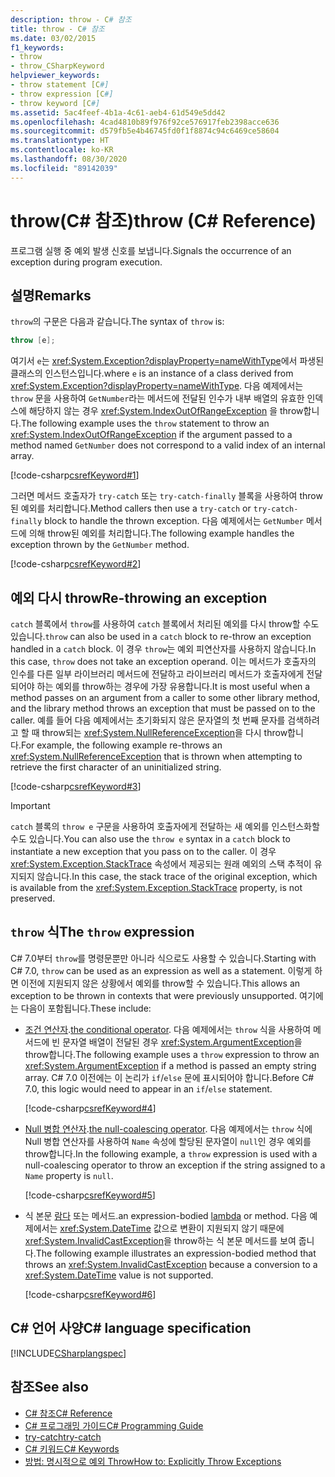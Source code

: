 ```yaml
---
description: throw - C# 참조
title: throw - C# 참조
ms.date: 03/02/2015
f1_keywords:
- throw
- throw_CSharpKeyword
helpviewer_keywords:
- throw statement [C#]
- throw expression [C#]
- throw keyword [C#]
ms.assetid: 5ac4feef-4b1a-4c61-aeb4-61d549e5dd42
ms.openlocfilehash: 4cad4810b89f976f92ce576917feb2398acce636
ms.sourcegitcommit: d579fb5e4b46745fd0f1f8874c94c6469ce58604
ms.translationtype: HT
ms.contentlocale: ko-KR
ms.lasthandoff: 08/30/2020
ms.locfileid: "89142039"
---
```

# <a name="throw-c-reference"></a><span data-ttu-id="f6938-103">throw(C# 참조)</span><span class="sxs-lookup"><span data-stu-id="f6938-103">throw (C# Reference)</span></span>

<span data-ttu-id="f6938-104">프로그램 실행 중 예외 발생 신호를 보냅니다.</span><span class="sxs-lookup"><span data-stu-id="f6938-104">Signals the occurrence of an exception during program execution.</span></span>  
  
## <a name="remarks"></a><span data-ttu-id="f6938-105">설명</span><span class="sxs-lookup"><span data-stu-id="f6938-105">Remarks</span></span>

<span data-ttu-id="f6938-106">`throw`의 구문은 다음과 같습니다.</span><span class="sxs-lookup"><span data-stu-id="f6938-106">The syntax of `throw` is:</span></span>

```csharp
throw [e];
```

<span data-ttu-id="f6938-107">여기서 `e`는 <xref:System.Exception?displayProperty=nameWithType>에서 파생된 클래스의 인스턴스입니다.</span><span class="sxs-lookup"><span data-stu-id="f6938-107">where `e` is an instance of a class derived from <xref:System.Exception?displayProperty=nameWithType>.</span></span> <span data-ttu-id="f6938-108">다음 예제에서는 `throw` 문을 사용하여 `GetNumber`라는 메서드에 전달된 인수가 내부 배열의 유효한 인덱스에 해당하지 않는 경우  <xref:System.IndexOutOfRangeException> 을 throw합니다.</span><span class="sxs-lookup"><span data-stu-id="f6938-108">The following example uses the `throw` statement to throw an <xref:System.IndexOutOfRangeException> if the argument passed to a method named `GetNumber` does not correspond to a valid index of an internal array.</span></span>

[!code-csharp[csrefKeyword#1](~/samples/snippets/csharp/language-reference/keywords/throw/throw-1.cs#1)]

<span data-ttu-id="f6938-109">그러면 메서드 호출자가 `try-catch` 또는 `try-catch-finally` 블록을 사용하여 throw된 예외를 처리합니다.</span><span class="sxs-lookup"><span data-stu-id="f6938-109">Method callers then use a `try-catch` or `try-catch-finally` block to handle the thrown exception.</span></span> <span data-ttu-id="f6938-110">다음 예제에서는 `GetNumber` 메서드에 의해 throw된 예외를 처리합니다.</span><span class="sxs-lookup"><span data-stu-id="f6938-110">The following example handles the exception thrown by the `GetNumber` method.</span></span>

[!code-csharp[csrefKeyword#2](~/samples/snippets/csharp/language-reference/keywords/throw/throw-1.cs#2)]

## <a name="re-throwing-an-exception"></a><span data-ttu-id="f6938-111">예외 다시 throw</span><span class="sxs-lookup"><span data-stu-id="f6938-111">Re-throwing an exception</span></span>

<span data-ttu-id="f6938-112">`catch` 블록에서 `throw`를 사용하여 `catch` 블록에서 처리된 예외를 다시 throw할 수도 있습니다.</span><span class="sxs-lookup"><span data-stu-id="f6938-112">`throw` can also be used in a `catch` block to re-throw an exception handled in a `catch` block.</span></span>  <span data-ttu-id="f6938-113">이 경우 `throw`는 예외 피연산자를 사용하지 않습니다.</span><span class="sxs-lookup"><span data-stu-id="f6938-113">In this case, `throw` does not take an exception operand.</span></span> <span data-ttu-id="f6938-114">이는 메서드가 호출자의 인수를 다른 일부 라이브러리 메서드에 전달하고 라이브러리 메서드가 호출자에게 전달되어야 하는 예외를 throw하는 경우에 가장 유용합니다.</span><span class="sxs-lookup"><span data-stu-id="f6938-114">It is most useful when a method passes on an argument from a caller to some other library method, and the library method throws an exception that must be passed on to the caller.</span></span> <span data-ttu-id="f6938-115">예를 들어 다음 예제에서는 초기화되지 않은 문자열의 첫 번째 문자를 검색하려고 할 때 throw되는 <xref:System.NullReferenceException>을 다시 throw합니다.</span><span class="sxs-lookup"><span data-stu-id="f6938-115">For example, the following example re-throws an <xref:System.NullReferenceException> that is thrown when attempting to retrieve the first character of an uninitialized string.</span></span>

[!code-csharp[csrefKeyword#3](~/samples/snippets/csharp/language-reference/keywords/throw/throw-3.cs#3)]

> [!IMPORTANT]
> <span data-ttu-id="f6938-116">`catch` 블록의 `throw e` 구문을 사용하여 호출자에게 전달하는 새 예외를 인스턴스화할 수도 있습니다.</span><span class="sxs-lookup"><span data-stu-id="f6938-116">You can also use the `throw e` syntax in a `catch` block to instantiate a new exception that you pass on to the caller.</span></span> <span data-ttu-id="f6938-117">이 경우 <xref:System.Exception.StackTrace> 속성에서 제공되는 원래 예외의 스택 추적이 유지되지 않습니다.</span><span class="sxs-lookup"><span data-stu-id="f6938-117">In this case, the stack trace of the original exception, which is available from the <xref:System.Exception.StackTrace> property, is not preserved.</span></span>

## <a name="the-throw-expression"></a><span data-ttu-id="f6938-118">`throw` 식</span><span class="sxs-lookup"><span data-stu-id="f6938-118">The `throw` expression</span></span>

<span data-ttu-id="f6938-119">C# 7.0부터 `throw`를 명령문뿐만 아니라 식으로도 사용할 수 있습니다.</span><span class="sxs-lookup"><span data-stu-id="f6938-119">Starting with C# 7.0, `throw` can be used as an expression as well as a statement.</span></span> <span data-ttu-id="f6938-120">이렇게 하면 이전에 지원되지 않은 상황에서 예외를 throw할 수 있습니다.</span><span class="sxs-lookup"><span data-stu-id="f6938-120">This allows an exception to be thrown in contexts that were previously unsupported.</span></span> <span data-ttu-id="f6938-121">여기에는 다음이 포함됩니다.</span><span class="sxs-lookup"><span data-stu-id="f6938-121">These include:</span></span>

- <span data-ttu-id="f6938-122">[조건 연산자](../operators/conditional-operator.md).</span><span class="sxs-lookup"><span data-stu-id="f6938-122">[the conditional operator](../operators/conditional-operator.md).</span></span> <span data-ttu-id="f6938-123">다음 예제에서는 `throw` 식을 사용하여 메서드에 빈 문자열 배열이 전달된 경우 <xref:System.ArgumentException>을 throw합니다.</span><span class="sxs-lookup"><span data-stu-id="f6938-123">The following example uses a `throw` expression to throw an <xref:System.ArgumentException> if a method is passed an empty string array.</span></span> <span data-ttu-id="f6938-124">C# 7.0 이전에는 이 논리가 `if`/`else` 문에 표시되어야 합니다.</span><span class="sxs-lookup"><span data-stu-id="f6938-124">Before C# 7.0, this logic would need to appear in an `if`/`else` statement.</span></span>

   [!code-csharp[csrefKeyword#4](~/samples/snippets/csharp/language-reference/keywords/throw/conditional.cs#1)]

- <span data-ttu-id="f6938-125">[Null 병합 연산자](../operators/null-coalescing-operator.md).</span><span class="sxs-lookup"><span data-stu-id="f6938-125">[the null-coalescing operator](../operators/null-coalescing-operator.md).</span></span> <span data-ttu-id="f6938-126">다음 예제에서는 `throw` 식에 Null 병합 연산자를 사용하여 `Name` 속성에 할당된 문자열이 `null`인 경우 예외를 throw합니다.</span><span class="sxs-lookup"><span data-stu-id="f6938-126">In the following example, a `throw` expression is used with a null-coalescing operator to throw an exception if the string assigned to a `Name` property is `null`.</span></span>

   [!code-csharp[csrefKeyword#5](~/samples/snippets/csharp/language-reference/keywords/throw/coalescing.cs#1)]

- <span data-ttu-id="f6938-127">식 본문 [람다](../operators/lambda-expressions.md) 또는 메서드.</span><span class="sxs-lookup"><span data-stu-id="f6938-127">an expression-bodied [lambda](../operators/lambda-expressions.md) or method.</span></span> <span data-ttu-id="f6938-128">다음 예제에서는 <xref:System.DateTime> 값으로 변환이 지원되지 않기 때문에 <xref:System.InvalidCastException>을 throw하는 식 본문 메서드를 보여 줍니다.</span><span class="sxs-lookup"><span data-stu-id="f6938-128">The following example illustrates an expression-bodied method that throws an <xref:System.InvalidCastException> because a conversion to a <xref:System.DateTime> value is not supported.</span></span>

   [!code-csharp[csrefKeyword#6](~/samples/snippets/csharp/language-reference/keywords/throw/exp-bodied.cs#1)]

## <a name="c-language-specification"></a><span data-ttu-id="f6938-129">C# 언어 사양</span><span class="sxs-lookup"><span data-stu-id="f6938-129">C# language specification</span></span>

[!INCLUDE[CSharplangspec](~/includes/csharplangspec-md.md)]

## <a name="see-also"></a><span data-ttu-id="f6938-130">참조</span><span class="sxs-lookup"><span data-stu-id="f6938-130">See also</span></span>

- [<span data-ttu-id="f6938-131">C# 참조</span><span class="sxs-lookup"><span data-stu-id="f6938-131">C# Reference</span></span>](../index.md)
- [<span data-ttu-id="f6938-132">C# 프로그래밍 가이드</span><span class="sxs-lookup"><span data-stu-id="f6938-132">C# Programming Guide</span></span>](../../programming-guide/index.md)
- [<span data-ttu-id="f6938-133">try-catch</span><span class="sxs-lookup"><span data-stu-id="f6938-133">try-catch</span></span>](try-catch.md)
- [<span data-ttu-id="f6938-134">C# 키워드</span><span class="sxs-lookup"><span data-stu-id="f6938-134">C# Keywords</span></span>](index.md)
- [<span data-ttu-id="f6938-135">방법: 명시적으로 예외 Throw</span><span class="sxs-lookup"><span data-stu-id="f6938-135">How to: Explicitly Throw Exceptions</span></span>](../../../standard/exceptions/how-to-explicitly-throw-exceptions.md)
